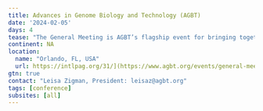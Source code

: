 ```yaml
---
title: Advances in Genome Biology and Technology (AGBT)
date: '2024-02-05'
days: 4
tease: "The General Meeting is AGBT’s flagship event for bringing together global leaders, researchers, and innovators."
continent: NA
location:
  name: "Orlando, FL, USA"
  url: https://intlpag.org/31/](https://www.agbt.org/events/general-meeting/
gtn: true
contact: "Leisa Zigman, President: leisaz@agbt.org"
tags: [conference]
subsites: [all]
---
```

